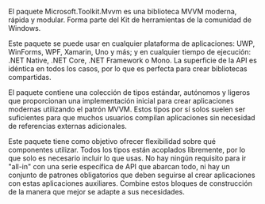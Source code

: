 ﻿El paquete Microsoft.Toolkit.Mvvm es una biblioteca MVVM moderna, rápida y modular. Forma parte del Kit de herramientas de la comunidad de Windows.

Este paquete se puede usar en cualquier plataforma de aplicaciones: UWP, WinForms, WPF, Xamarin, Uno y más; y en cualquier tiempo de ejecución: .NET Native, .NET Core, .NET Framework o Mono. La superficie de la API es idéntica en todos los casos, por lo que es perfecta para crear bibliotecas compartidas.

El paquete contiene una colección de tipos estándar, autónomos y ligeros que proporcionan una implementación inicial para crear aplicaciones modernas utilizando el patrón MVVM. Estos tipos por sí solos suelen ser suficientes para que muchos usuarios compilan aplicaciones sin necesidad de referencias externas adicionales.

Este paquete tiene como objetivo ofrecer flexibilidad sobre qué componentes utilizar. Todos los tipos están acoplados libremente, por lo que solo es necesario incluir lo que usas. No hay ningún requisito para ir "all-in" con una serie específica de API que abarcan todo, ni hay un conjunto de patrones obligatorios que deben seguirse al crear aplicaciones con estas aplicaciones auxiliares. Combine estos bloques de construcción de la manera que mejor se adapte a sus necesidades.